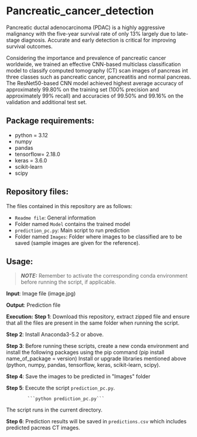 # Pancreatic_cancer_detection
Pancreatic ductal adenocarcinoma (PDAC) is a highly aggressive malignancy with the five-year survival rate of only 13% largely due to late-stage diagnosis. Accurate and early detection is critical for improving survival outcomes. 

Considering the importance and prevalence of pancreatic cancer worldwide, we trained an effective CNN-based multiclass classification model to classify computed tomography (CT) scan images of pancreas int three classes such as pancreatic cancer, pancreatitis and normal pancreas. The ResNet50-based CNN model achieved highest average accuracy of approximately 99.80% on the training set (100% precision and approximately 99% recall) and accuracies of 99.50% and 99.16% on the validation and additional test set. 

## Package requirements:
* python = 3.12 
* numpy
* pandas
* tensorflow= 2.18.0
* keras = 3.6.0
* scikit-learn
* scipy
    
## Repository files:
The files contained in this repository are as follows:
* ``Readme file``: General information
* Folder named ``Model`` contains the trained model
* ``prediction_pc.py``: Main script to run prediction
* Folder named ``Images``: Folder where images to be classified are to be saved (sample images are given for the reference).

## Usage:

> **_NOTE:_** Remember to activate the corresponding conda environment before running the script, if applicable.

**Input**: Image file (image.jpg)

**Output**: Prediction file

**Execution:**
**Step 1**: Download this repository, extract zipped file and ensure that all the files are present in the same folder when running the script.

**Step 2**: Install Anaconda3-5.2 or above.

**Step 3**: Before running these scripts, create a new conda environment and install the following packages using the pip command (pip install name_of_package = version)
            Install or upgrade libraries mentioned above (python, numpy, pandas, tensorflow, keras, scikit-learn, scipy).

**Step 4**: Save the images to be predicted in "Images" folder

**Step 5**: Execute the script ``prediction_pc.py``.

            ```python prediction_pc.py```
The script runs in the current directory.

**Step 6**: Prediction results will be saved in `predictions.csv` which includes predicted pacreas CT images.
